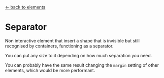 [<- back to elements](../elements.md)

# Separator

Non interactive element that insert a shape that is invisible but still recognised by containers, functioning as a separator.

You can put any size to it depending on how much separation you need.

You can probably have the same result changing the `margin` setting of other elements, which would be more performant.
